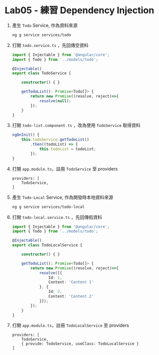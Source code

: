 # Lab05 - 練習 Dependency Injection

1. 產生 `Todo` Service, 作為資料來源

    ``` bash
    ng g service services/todo
    ```

1. 打開 `todo.service.ts` ，先回傳空資料

    ``` typescript
    import { Injectable } from '@angular/core';
    import { Todo } from '../models/todo';

    @Injectable()
    export class TodoService {

        constructor() { }

        getTodoList(): Promise<Todo[]> {
            return new Promise((resolve, reject)=>{
                resolve(null);
            });
        }
    }
    ```

1. 打開 `todo-list.component.ts` ，改為使用 `TodoService` 取得資料

    ``` typescript
    ngOnInit() {
        this.todoService.getTodoList()
            .then((todoList) => {
                this.todoList = todoList;
            });
    }
    ```

1. 打開 `app.module.ts`，註冊 `TodoService` 至 providers

    ```
    providers: [
        TodoService,    
    ]
    ```

1. 產生 `Todo-Local` Service, 作為開發時本地資料來源

    ``` bash
    ng g service services/todo-local
    ```    

1. 打開 `todo-local.service.ts` ，先回傳假資料

    ``` typescript
    import { Injectable } from '@angular/core';
    import { Todo } from '../models/todo';

    @Injectable()
    export class TodoLocalService {

        constructor() { }

        getTodoList(): Promise<Todo[]> {
            return new Promise((resolve, reject)=>{
                resolve([{
                    Id: 1,
                    Content: 'Content 1'
                }, {
                    Id: 2,
                    Content: 'Content 2'
                }]);
            });
        }
    }
    ```     

1. 打開 `app.module.ts`，註冊 `TodoLocalService` 至 providers

    ```
    providers: [
        TodoService,  
        { provide: TodoService, useClass: TodoLocalService }  
    ]
    ```   